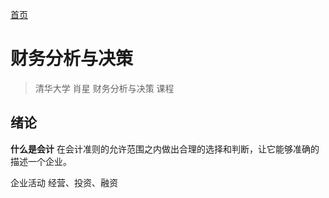 [首页](/)
# 财务分析与决策

> 清华大学 肖星 财务分析与决策 课程

## 绪论

**什么是会计**
在会计准则的允许范围之内做出合理的选择和判断，让它能够准确的描述一个企业。

企业活动
经营、投资、融资

##